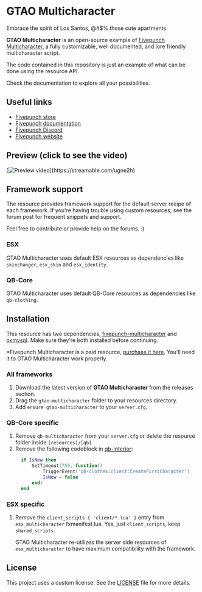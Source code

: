 # GTAO Multicharacter

Embrace the spirit of Los Santos, @#$% those cute apartments.

**GTAO Multicharacter** is an open-source example of [Fivepunch Multicharacter](https://forum.cfx.re/t/standalone-fivepunch-multicharacter/5013987), a fully customizable, well documented, and lore friendly multicharacter script.

The code contained in this repository is just an example of what can be done using the resource API.

Check the documentation to explore all your possibilities.

## Useful links

- [Fivepunch store](https://fivepunch.tebex.io)
- [Fivepunch documentation](https://docs.fivepunch.io/resources/fivepunch-multicharacter)
- [Fivepunch Discord](http://discord.fivepunch.io)
- [Fivepunch website](https://fivepunch.io)

## Preview (click to see the video)

[![Preview video](https://cdn-cf-east.streamable.com/image/ugne2h-screenshot556771.jpg?Expires=1679624423632&Key-Pair-Id=APKAIEYUVEN4EVB2OKEQ&Signature=UU~3BIKj6If043j~zU9LX3FPNlC7sN7i5a89qOOnv7si5qLPg7-HLiStUm7a8~6pb~I17D2aPmSaAXj568WanAxEXpHr7Ih8wvKLh7rTvfsmcV1YfWMkTpEmQD8fmtmfOyHDL3Zbx9eS5RQb~u1brRiN64MRNHYC5UARs3gsOyTdr2afEfUD~5Jz1kuZkE~8~E-CvkhvE7eXUqcE8nHoTjGXmDDnu8De0BSF5tn1y~wtdb-GY5SOrd18imiyWBi0tyoNcRSNd5vNGJIy-pyl3SOduC2B1KdcOaTGr2RNiVkqav8kdPR0M14-GU7wcCRT44uJglOyAD2XGOGBRC0YZQ__)](https://streamable.com/ugne2h)

## Framework support

The resource provides framework support for the default server recipe of each framework. If you're having trouble using custom resources, see the forum post for frequent snippets and support.

Feel free to contribute or provide help on the forums. :)

### ESX
GTAO Multicharacter uses default ESX resources as dependencies like `skinchanger`, `esx_skin` and `esx_identity`.

### QB-Core
GTAO Multicharacter uses default QB-Core resources as dependencies like `qb-clothing`.

## Installation

This resource has two dependencies, [fivepunch-multicharacter](https://forum.cfx.re/t/standalone-fivepunch-multicharacter/5013987) and [oxmysql](https://github.com/overextended/oxmysql). Make sure they're both installed before continuing.

*Fivepunch Multicharacter is a paid resource, [purchase it here](https://fivepunch.tebex.io/package/5504485). You'll need it to GTAO Multicharacter work properly.

### All frameworks

1. Download the latest version of **GTAO Multicharacter** from the releases section.
2. Drag the `gtao-multicharacter` folder to your resources directory.
3. Add `ensure gtao-multicharacter` to your `server.cfg`.

### QB-Core specific

1. Remove `qb-multicharacter` from your `server.cfg` or delete the resource folder inside `[resources]/[qb]`
2. Remove the following codeblock in [qb-interior](https://github.com/qbcore-framework/qb-interior/blob/82555d64297ae90045bfa4831e38ab28fdd36f91/client/main.lua#L71):
    ```lua
      if IsNew then
          SetTimeout(750, function()
              TriggerEvent('qb-clothes:client:CreateFirstCharacter')
              IsNew = false
          end)
      end
    ```

### ESX specific

1. Remove the `client_scripts { 'client/*.lua' }` entry from `esx_multicharacter` fxmanifest.lua. Yes, just `client_scripts`, keep `shared_scripts`.

    GTAO Multicharacter re-utilizes the server side resources of `esx_multicharacter` to have maximum compatibility with the framework.

## License

This project uses a custom license. See the [LICENSE](./LICENSE) file for more details.
